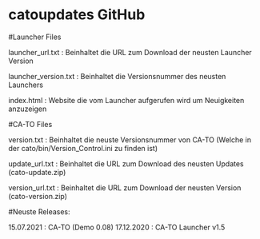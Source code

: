 # catoupdates GitHub
#Launcher Files

launcher_url.txt :      Beinhaltet die URL zum Download der neusten Launcher Version

launcher_version.txt :  Beinhaltet die Versionsnummer des neusten Launchers

index.html :            Website die vom Launcher aufgerufen wird um Neuigkeiten anzuzeigen

#CA-TO Files

version.txt :           Beinhaltet die neuste Versionsnummer von CA-TO (Welche in der cato/bin/Version_Control.ini zu finden ist)

update_url.txt :        Beinhaltet die URL zum Download des neusten Updates (cato-update.zip)

version_url.txt :        Beinhaltet die URL zum Download der neusten Version (cato-version.zip)

#Neuste Releases:

15.07.2021 : CA-TO (Demo 0.08)
17.12.2020 : CA-TO Launcher v1.5
